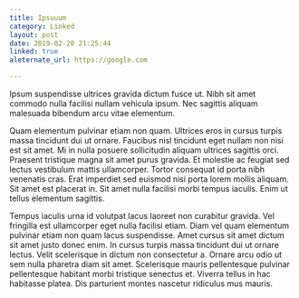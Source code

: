 ```yaml
---
title: Ipsuuum
category: Linked
layout: post
date: 2019-02-20 21:25:44
linked: true
aleternate_url: https://google.com

---
```



Ipsum suspendisse ultrices gravida dictum fusce ut. Nibh sit amet commodo nulla facilisi nullam vehicula ipsum. Nec sagittis aliquam malesuada bibendum arcu vitae elementum. 



Quam elementum pulvinar etiam non quam. Ultrices eros in cursus turpis massa tincidunt dui ut ornare. Faucibus nisl tincidunt eget nullam non nisi est sit amet. Mi in nulla posuere sollicitudin aliquam ultrices sagittis orci. Praesent tristique magna sit amet purus gravida. Et molestie ac feugiat sed lectus vestibulum mattis ullamcorper. Tortor consequat id porta nibh venenatis cras. Erat imperdiet sed euismod nisi porta lorem mollis aliquam. Sit amet est placerat in. Sit amet nulla facilisi morbi tempus iaculis. Enim ut tellus elementum sagittis.

Tempus iaculis urna id volutpat lacus laoreet non curabitur gravida. Vel fringilla est ullamcorper eget nulla facilisi etiam. Diam vel quam elementum pulvinar etiam non quam lacus suspendisse. Amet cursus sit amet dictum sit amet justo donec enim. In cursus turpis massa tincidunt dui ut ornare lectus. Velit scelerisque in dictum non consectetur a. Ornare arcu odio ut sem nulla pharetra diam sit amet. Scelerisque mauris pellentesque pulvinar pellentesque habitant morbi tristique senectus et. Viverra tellus in hac habitasse platea. Dis parturient montes nascetur ridiculus mus mauris.
